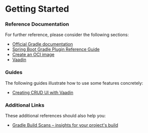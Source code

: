 # Getting Started

### Reference Documentation

For further reference, please consider the following sections:

* [Official Gradle documentation](https://docs.gradle.org)
* [Spring Boot Gradle Plugin Reference Guide](https://docs.spring.io/spring-boot/docs/2.5.5/gradle-plugin/reference/html/)
* [Create an OCI image](https://docs.spring.io/spring-boot/docs/2.5.5/gradle-plugin/reference/html/#build-image)
* [Vaadin](https://vaadin.com/spring)

### Guides

The following guides illustrate how to use some features concretely:

* [Creating CRUD UI with Vaadin](https://spring.io/guides/gs/crud-with-vaadin/)

### Additional Links

These additional references should also help you:

* [Gradle Build Scans – insights for your project's build](https://scans.gradle.com#gradle)

